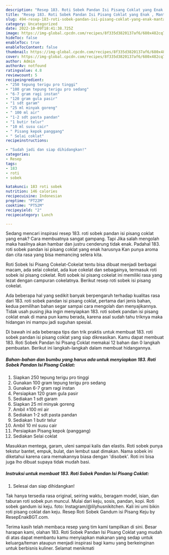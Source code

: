 ```yaml
---
description: "Resep 183. Roti Sobek Pandan Isi Pisang Coklat yang Enak , Mantap"
title: "Resep 183. Roti Sobek Pandan Isi Pisang Coklat yang Enak , Mantap"
slug: 494-resep-183-roti-sobek-pandan-isi-pisang-coklat-yang-enak-mantap
category: Uncategorized
date: 2022-10-09T18:41:38.725Z
image: https://img-global.cpcdn.com/recipes/8f335d3820137af6/680x482cq70/183-roti-sobek-pandan-isi-pisang-coklat-foto-resep-utama.jpg
hideToc: false
enableToc: true
enableTocContent: false
thumbnail: https://img-global.cpcdn.com/recipes/8f335d3820137af6/680x482cq70/183-roti-sobek-pandan-isi-pisang-coklat-foto-resep-utama.jpg
cover: https://img-global.cpcdn.com/recipes/8f335d3820137af6/680x482cq70/183-roti-sobek-pandan-isi-pisang-coklat-foto-resep-utama.jpg
author: Admin
authorAv: notfound
ratingvalue: 4.8
reviewcount: 5
recipeingredient:
- "250 tepung terigu pro tinggi"
- "100 gram tepung terigu pro sedang"
- "6-7 gram ragi instan"
- "120 gram gula pasir"
- "1 sdt garam"
- "25 ml minyak goreng"
- " 100 ml air"
- "1-2 sdt pasta pandan"
- "1 butir telur"
- "10 ml susu cair"
- " Pisang kepok panggang"
- " Selai coklat"
recipeinstructions:

- "Sudah jadi dan siap dihidangkan!"
categories:
- Resep
tags:
- 183
- roti
- sobek

katakunci: 183 roti sobek 
nutrition: 146 calories
recipecuisine: Indonesian
preptime: "PT22M"
cooktime: "PT52M"
recipeyield: "2"
recipecategory: Lunch

---
```



Sedang mencari inspirasi resep 183. roti sobek pandan isi pisang coklat yang enak? Cara membuatnya sangat gampang. Tapi Jika salah mengolah maka hasilnya akan hambar dan justru cenderung tidak enak. Padahal 183. roti sobek pandan isi pisang coklat yang enak harusnya Kan punya aroma dan cita rasa yang bisa memancing selera kita.


Roti Sobek Isi Pisang Cokelat-Cokelat tentu bisa dibuat menjadi berbagai macam, ada selai cokelat, ada kue cokelat dan sebagainya, termasuk roti sobek isi pisang cokelat. Roti sobek isi pisang cokelat ini memiliki rasa yang lezat dengan campuran cokelatnya. Berikut resep roti sobek isi pisang cokelat.

Ada beberapa hal yang sedikit banyak berpengaruh terhadap kualitas rasa dari 183. roti sobek pandan isi pisang coklat, pertama dari jenis bahan, kedua pemilihan bahan segar sampai cara mengolah dan menyajikannya. Tidak usah pusing jika ingin menyiapkan 183. roti sobek pandan isi pisang coklat enak di mana pun kamu berada, karena asal sudah tahu triknya maka hidangan ini mampu jadi suguhan spesial.


Di bawah ini ada beberapa tips dan trik praktis untuk membuat 183. roti sobek pandan isi pisang coklat yang siap dikreasikan. Kamu dapat membuat 183. Roti Sobek Pandan Isi Pisang Coklat memakai 12 bahan dan 0 langkah pembuatan. Berikut ini langkah-langkah dalam membuat hidangannya.

<!--inarticleads1-->

##### Bahan-bahan dan bumbu yang harus ada untuk menyiapkan 183. Roti Sobek Pandan Isi Pisang Coklat:

1. Siapkan 250 tepung terigu pro tinggi
1. Gunakan 100 gram tepung terigu pro sedang
1. Gunakan 6-7 gram ragi instan
1. Persiapkan 120 gram gula pasir
1. Sediakan 1 sdt garam
1. Siapkan 25 ml minyak goreng
1. Ambil  ±100 ml air
1. Sediakan 1-2 sdt pasta pandan
1. Sediakan 1 butir telur
1. Ambil 10 ml susu cair
1. Persiapkan  Pisang kepok (panggang)
1. Sediakan  Selai coklat


Masukkan mentega, garam, uleni sampai kalis dan elastis. Roti sobek punya tekstur bantet, empuk, bulat, dan lembut saat dimakan. Nama sobek ini diketahui karena cara memakannya biasa dengan &#39;disobek&#39;. Roti ini bisa juga lho dibuat supaya tidak mudah basi. 

<!--inarticleads2-->

##### Instruksi untuk membuat 183. Roti Sobek Pandan Isi Pisang Coklat:


1. Selesai dan siap dihidangkan!

Tak hanya tersedia rasa original, seiring waktu, beragam model, isian, dan taburan roti sobek pun muncul. Mulai dari keju, sosis, pandan, kopi. Roti sobek gandum isi keju. foto: Instagram/@lilyhusnikitchen. Kali ini umi bikin roti pisang coklat dan keju. Resep Roti Sobek Gandum isi Pisang Keju by ResepEnakBGT.com. 

Terima kasih telah membaca resep yang tim kami tampilkan di sini. Besar harapan kami, olahan 183. Roti Sobek Pandan Isi Pisang Coklat yang mudah di atas dapat membantu kamu menyiapkan makanan yang sedap untuk keluarga/teman ataupun menjadi inspirasi bagi kamu yang berkeinginan untuk berbisnis kuliner. Selamat menikmati
